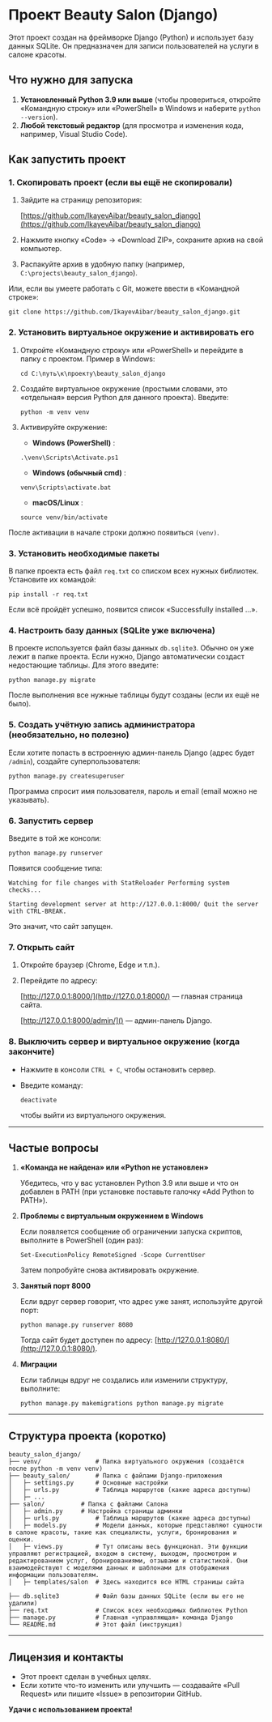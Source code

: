 # Проект Beauty Salon (Django)

Этот проект создан на фреймворке Django (Python) и использует базу данных SQLite. Он предназначен для записи пользователей на услуги в салоне красоты.

## Что нужно для запуска

1. **Установленный Python 3.9 или выше** (чтобы провериться, откройте «Командную строку» или «PowerShell» в Windows и наберите `python --version`).
2. **Любой текстовый редактор** (для просмотра и изменения кода, например, Visual Studio Code).

## Как запустить проект

### 1. Скопировать проект (если вы ещё не скопировали)

1. Зайдите на страницу репозитория:

   [https://github.com/IkayevAibar/beauty_salon_django](https://github.com/IkayevAibar/beauty_salon_django)
2. Нажмите кнопку «Code» → «Download ZIP», сохраните архив на свой компьютер.
3. Распакуйте архив в удобную папку (например, `C:\projects\beauty_salon_django`).

Или, если вы умеете работать с Git, можете ввести в «Командной строке»:

`git clone https://github.com/IkayevAibar/beauty_salon_django.git`

### 2. Установить виртуальное окружение и активировать его

1. Откройте «Командную строку» или «PowerShell» и перейдите в папку с проектом. Пример в Windows:

   `cd C:\путь\к\проекту\beauty_salon_django`
2. Создайте виртуальное окружение (простыми словами, это «отдельная» версия Python для данного проекта). Введите:

   `python -m venv venv`
3. Активируйте окружение:

   * **Windows (PowerShell)** :

   `.\venv\Scripts\Activate.ps1`

   * **Windows (обычный cmd)** :

   `venv\Scripts\activate.bat`

   * **macOS/Linux** :

   `source venv/bin/activate`

После активации в начале строки должно появиться `(venv)`.

### 3. Установить необходимые пакеты

В папке проекта есть файл `req.txt` со списком всех нужных библиотек. Установите их командой:

`pip install -r req.txt`

Если всё пройдёт успешно, появится список «Successfully installed ...».

### 4. Настроить базу данных (SQLite уже включена)

В проекте используется файл базы данных `db.sqlite3`. Обычно он уже лежит в папке проекта. Если нужно, Django автоматически создаст недостающие таблицы. Для этого введите:

`python manage.py migrate`

После выполнения все нужные таблицы будут созданы (если их ещё не было).

### 5. Создать учётную запись администратора (необязательно, но полезно)

Если хотите попасть в встроенную админ-панель Django (адрес будет `/admin`), создайте суперпользователя:

`python manage.py createsuperuser`

Программа спросит имя пользователя, пароль и email (email можно не указывать).

### 6. Запустить сервер

Введите в той же консоли:

`python manage.py runserver`

Появится сообщение типа:

`Watching for file changes with StatReloader
Performing system checks...`

`Starting development server at http://127.0.0.1:8000/
Quit the server with CTRL-BREAK.`

Это значит, что сайт запущен.

### 7. Открыть сайт

1. Откройте браузер (Chrome, Edge и т.п.).
2. Перейдите по адресу:

   [http://127.0.0.1:8000/](http://127.0.0.1:8000/) — главная страница сайта.

   [http://127.0.0.1:8000/admin/]() — админ-панель Django.

### 8. Выключить сервер и виртуальное окружение (когда закончите)

* Нажмите в консоли `CTRL + C`, чтобы остановить сервер.
* Введите команду:

  `deactivate`

  чтобы выйти из виртуального окружения.

---

## Частые вопросы

1. **«Команда не найдена» или «Python не установлен»**

   Убедитесь, что у вас установлен Python 3.9 или выше и что он добавлен в PATH (при установке поставьте галочку «Add Python to PATH»).
2. **Проблемы с виртуальным окружением в Windows**

   Если появляется сообщение об ограничении запуска скриптов, выполните в PowerShell (один раз):

   `Set-ExecutionPolicy RemoteSigned -Scope CurrentUser`

   Затем попробуйте снова активировать окружение.
3. **Занятый порт 8000**

   Если вдруг сервер говорит, что адрес уже занят, используйте другой порт:

   `python manage.py runserver 8080`

   Тогда сайт будет доступен по адресу: [http://127.0.0.1:8080/](http://127.0.0.1:8080/).
4. **Миграции**

   Если таблицы вдруг не создались или изменили структуру, выполните:

   `python manage.py makemigrations
   python manage.py migrate`

---

## Структура проекта (коротко)

<pre class="!overflow-visible" data-start="4525" data-end="5084"><div class="contain-inline-size rounded-md border-[0.5px] border-token-border-medium relative bg-token-sidebar-surface-primary"><div class="flex items-center text-token-text-secondary px-4 py-2 text-xs font-sans justify-between h-9 bg-token-sidebar-surface-primary dark:bg-token-main-surface-secondary select-none rounded-t-[5px]"></div><div class="sticky top-9"><div class="absolute bottom-0 right-0 flex h-9 items-center pr-2"><div class="flex items-center rounded bg-token-sidebar-surface-primary px-2 font-sans text-xs text-token-text-secondary dark:bg-token-main-surface-secondary"><span class="" data-state="closed"></span><span class="" data-state="closed"></span></div></div></div><div class="overflow-y-auto p-4" dir="ltr"><code class="!whitespace-pre"><span><span>beauty_salon_django/
├── venv/               </span><span># Папка виртуального окружения (создаётся после python -m venv venv)</span><span>
├── beauty_salon/       </span><span># Папка с файлами Django-приложения</span><span>
│   ├─ settings.py      </span><span># Основные настройки</span><span>
│   ├─ urls.py          </span><span># Таблица маршрутов (какие адреса доступны)</span><span>
│   ├─ ...
├── salon/       	</span><span># Папка с файлами Салона</span><span>
│   ├─ admin.py    	</span><span># Настройка страницы админки</span><span>
│   ├─ urls.py          </span><span># Таблица маршрутов (какие адреса доступны)</span><span>
│   ├─ models.py        </span><span># Модели данных, которые представляют сущности в салоне красоты, такие как специалисты, услуги, бронирования и оценки.</span><span>
│   ├─ views.py         </span><span># Тут описаны весь функционал. Эти функции управляют регистрацией, входом в систему, выходом, просмотром и редактированием услуг, бронированиями, отзывами и статистикой. Они взаимодействуют с моделями данных и шаблонами для отображения информации пользователям.</span><span>
│   ├─ templates/salon  </span><span># Здесь находится все HTML страницы сайта</span><span>

├── db.sqlite3          </span><span># Файл базы данных SQLite (если вы его не удалили)</span><span>
├── req.txt             </span><span># Список всех необходимых библиотек Python</span><span>
├── manage.py           </span><span># Главная «управляющая» команда Django</span><span>
└── README.md           </span><span># Этот файл (инструкция)</span><span>
</span></span></code></div></div></pre>

---

## Лицензия и контакты

* Этот проект сделан в учебных целях.
* Если хотите что-то изменить или улучшить — создавайте «Pull Request» или пишите «Issue» в репозитории GitHub.

**Удачи с использованием проекта!**
